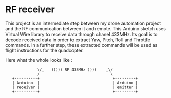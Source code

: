 # RF receiver
This project is an intermediate step between my drone automation project and the RF communication between it and remote.
This Arduino sketch uses Virtual Wire library to receive data through chanel 433MHz. Its goal is to decode received data in order to extract Yaw, Pitch, Roll and Throttle commands.
In a further step, these extracted commands will be used as flight instructions for the quadcopter.

Here what the whole looks like :
```
              \/_   ))))) RF 433MHz ))))    _\/
              /                               \
   +----------+                                +---------+
   | Arduino  |                                | Arduino |
   | receiver |                                | emitter |
   +----------+                                +---------+
```